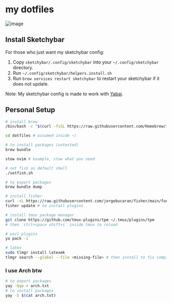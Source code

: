 # my dotfiles

![image](https://github.com/user-attachments/assets/39cc2680-314d-4918-b86e-58299ab6d495)

## Install Sketchybar

For those who just want my sketchybar config:

1. Copy `sketchybar/.config/sketchybar` into your `~/.config/sketchybar` directory.
2. Run `~/.config/sketchybar/helpers.install.sh`
3. Run `brew services restart sketchybar` to restart your sketchybar if it does not update.

Note: My sketchybar config is made to work with [Yabai](https://github.com/koekeishiya/yabai).

## Personal Setup

```sh
# install brew
/bin/bash -c "$(curl -fsSL https://raw.githubusercontent.com/Homebrew/install/HEAD/install.sh)"

cd dotfiles # assumed inside ~/

# to install packages (untested)
brew bundle

stow nvim # example, stow what you need

# set fish as default shell
./setfish.sh

# to export packages
brew bundle dump

# install fisher
curl -sL https://raw.githubusercontent.com/jorgebucaran/fisher/main/functions/fisher.fish | source && fisher install jorgebucaran/fisher
fisher update # to install plugins

# install tmux package manager
git clone https://github.com/tmux-plugins/tpm ~/.tmux/plugins/tpm
# then `ctrl+space shift+i` inside tmux to reload

# yazi plugins
ya pack -i

# latex
sudo tlmgr install latexmk
tlmgr search --global --file <missing-file> # then install to fix compile errors
```

### I use Arch btw

```sh
# to export packages
yay -Qqe > arch.txt
# to install packages
yay -S $(cat arch.txt)
```
